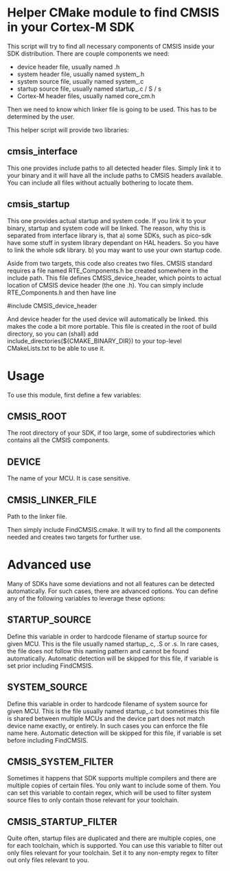 Helper CMake module to find CMSIS in your Cortex-M SDK
======================================================

This script will try to find all necessary components of CMSIS inside
your SDK distribution. There are couple components we need:
 * device header file, usually named <device>.h
 * system header file, usually named system_<device>.h
 * system source file, usually named system_<device>.c 
 * startup source file, usually named startup_<device>.c / S / s
 * Cortex-M header files, usually named core_cm<number>.h

Then we need to know which linker file is going to be used. This has to 
be determined by the user.

This helper script will provide two libraries:

cmsis_interface
---------------
This one provides include paths to all detected header files. Simply link 
it to your binary and it will have all the include paths to CMSIS headers 
available. You can include all files without actually bothering to locate
them.

cmsis_startup
-------------
This one provides actual startup and system code. If you link it to your
binary, startup and system code will be linked. The reason, why this is 
separated from interface library is, that a) some SDKs, such as pico-sdk
have some stuff in system library dependant on HAL headers. So you have
to link the whole sdk library. b) you may want to use your own startup
code.

Aside from two targets, this code also creates two files. CMSIS standard
requires a file named RTE_Components.h be created somewhere in the include
path. This file defines CMSIS_device_header, which points to actual location
of CMSIS device header (the one <device>.h). You can simply include 
RTE_Components.h and then have line

#include CMSIS_device_header

And device header for the used device will automatically be linked. this
makes the code a bit more portable. This file is created in the root of
build directory, so you can (shall) add include_directories(${CMAKE_BINARY_DIR})
to your top-level CMakeLists.txt to be able to use it.

Usage
=====

To use this module, first define a few variables:

CMSIS_ROOT
----------
The root directory of your SDK, if too large, some of subdirectories which contains
all the CMSIS components.

DEVICE
------
The name of your MCU. It is case sensitive.

CMSIS_LINKER_FILE
-----------------
Path to the linker file.

Then simply include FindCMSIS.cmake. It will try to find all the components needed
and creates two targets for further use.

Advanced use
============

Many of SDKs have some deviations and not all features can be detected automatically.
For such cases, there are advanced options. You can define any of the following variables
to leverage these options:

STARTUP_SOURCE
--------------
Define this variable in order to hardcode filename of startup source for given MCU.
This is the file usually named startup_<device>.c, .S or .s. In rare cases, the file 
does not follow this naming pattern and cannot be found automatically. Automatic detection
will be skipped for this file, if variable is set prior including FindCMSIS.

SYSTEM_SOURCE
-------------
Define this variable in order to hardcode filename of system source for given MCU.
This is the file usually named startup_<device>.c but sometimes this file is shared between
multiple MCUs and the device part does not match device name exactly, or entirely. In such
cases you can enforce the file name here. Automatic detection will be skipped for this
file, if variable is set before including FindCMSIS.

CMSIS_SYSTEM_FILTER
-------------------
Sometimes it happens that SDK supports multiple compilers and there are multiple copies
of certain files. You only want to include some of them. You can set this variable to 
contain regex, which will be used to filter system source files to only contain those
relevant for your toolchain.

CMSIS_STARTUP_FILTER
--------------------
Quite often, startup files are duplicated and there are multiple copies, one for each 
toolchain, which is supported. You can use this variable to filter out only files 
relevant for your toolchain. Set it to any non-empty regex to filter out only files
relevant to you.

